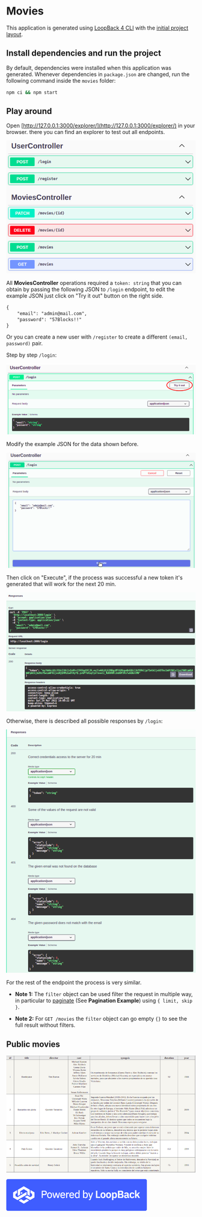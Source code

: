 # Movies

This application is generated using [LoopBack 4 CLI](https://loopback.io/doc/en/lb4/Command-line-interface.html) with the
[initial project layout](https://loopback.io/doc/en/lb4/Loopback-application-layout.html).

## Install dependencies and run the project

By default, dependencies were installed when this application was generated.
Whenever dependencies in `package.json` are changed, run the following command inside the `movies` folder:

```sh
npm ci && npm start
```

## Play around

Open [http://127.0.0.1:3000/explorer/](http://127.0.0.1:3000/explorer/) in your browser. there you can find an explorer to test out all endpoints.

![img.png](img.png)

All **MoviesController** operations required a `token: string` that you can obtain by passing the following JSON to `/login` endpoint, to edit the example JSON just click on "Try it out" button on the right side.
```
{
    "email": "admin@mail.com",
    "password": "57Blocks!!"
}
```
Or you can create a new user with `/register` to create a different `(email, password)` pair.

Step by step `/login`:

![img_1.png](img_1.png)

Modify the example JSON for the data shown before.

![img_2.png](img_2.png)

Then click on "Execute", if the process was successful a new token it's generated that will work for the next 20 min.

![img_4.png](img_4.png)

Otherwise, there is described all possible responses by `/login`:

![img_3.png](img_3.png)

For the rest of the endpoint the process is very similar.

- **Note 1:** The `filter` object can be used filter the request in multiple way, in particular to [paginate](https://loopback.io/doc/en/lb4/Skip-filter.html#:~:text=filter%3D%7B%22skip%22%3A3%7D-,Pagination%20Example,-The%20following%20requests) (See **Pagination Example**) using `{ limit, skip }`.

- **Note 2:** For `GET /movies` the `filter` object can go empty `{}` to see the full result without filters.

## Public movies

![img_5.png](img_5.png)


[![LoopBack](https://github.com/loopbackio/loopback-next/raw/master/docs/site/imgs/branding/Powered-by-LoopBack-Badge-(blue)-@2x.png)](http://loopback.io/)
